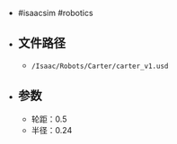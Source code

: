 - #isaacsim #robotics
- ## 文件路径
	- ```
	  /Isaac/Robots/Carter/carter_v1.usd
	  ```
- ## 参数
	- 轮距：0.5
	- 半径：0.24